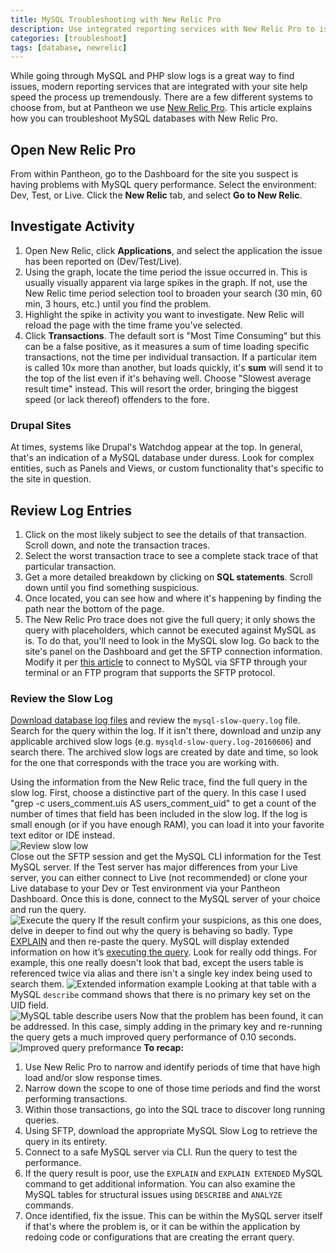```yaml
---
title: MySQL Troubleshooting with New Relic Pro
description: Use integrated reporting services with New Relic Pro to isolate MySQL performance issues on your Drupal or WordPress sites.
categories: [troubleshoot]
tags: [database, newrelic]
---
```

While going through MySQL and PHP slow logs is a great way to find issues, modern reporting services that are integrated with your site help speed the process up tremendously. There are a few different systems to choose from, but at Pantheon we use [New Relic Pro](/new-relic). This article explains how you can troubleshoot MySQL databases with New Relic Pro. 

## Open New Relic Pro

From within Pantheon, go to the Dashboard for the site you suspect is having problems with MySQL query performance. Select the environment: Dev, Test, or Live. Click the **New Relic** tab, and select **Go to New Relic**.

## Investigate Activity

1. Open New Relic, click **Applications**, and select the application the issue has been reported on (Dev/Test/Live).
2. Using the graph, locate the time period the issue occurred in. This is usually visually apparent via large spikes in the graph. If not, use the New Relic time period selection tool to broaden your search (30 min, 60 min, 3 hours, etc.) until you find the problem.  
3. Highlight the spike in activity you want to investigate. New Relic will reload the page with the time frame you've selected.  
4. Click **Transactions**. The default sort is "Most Time Consuming" but this can be a false positive, as it measures a sum of time loading specific transactions, not the time per individual transaction. If a particular item is called 10x more than another, but loads quickly, it's **sum** will send it to the top of the list even if it's behaving well. Choose "Slowest average result time" instead. This will resort the order, bringing the biggest speed (or lack thereof) offenders to the fore.

### Drupal Sites
At times, systems like Drupal's Watchdog appear at the top. In general, that's an indication of a MySQL database under duress. Look for complex entities, such as Panels and Views, or custom functionality that's specific to the site in question. 

## Review Log Entries
1. Click on the most likely subject to see the details of that transaction. Scroll down, and note the transaction traces.  
2. Select the worst transaction trace to see a complete stack trace of that particular transaction.
3. Get a more detailed breakdown by clicking on **SQL statements**. Scroll down until you find something suspicious.
4. Once located, you can see how and where it's happening by finding the path near the bottom of the page.    
5. The New Relic Pro trace does not give the full query; it only shows the query with placeholders, which cannot be executed against MySQL as is. To do that, you'll need to look in the MySQL slow log. Go back to the site's panel on the Dashboard and get the SFTP connection information. Modify it per [this article](/mysql-access#frequently-asked-questions) to connect to MySQL via SFTP through your terminal or an FTP program that supports the SFTP protocol.

### Review the Slow Log
[Download database log files](/logs/#database-log-files) and review the `mysql-slow-query.log` file. Search for the query within the log. If it isn't there, download and unzip any applicable archived slow logs (e.g. `mysqld-slow-query.log-20160606`) and search there. The archived slow logs are created by date and time, so look for the one that corresponds with the trace you are working with.

Using the information from the New Relic trace, find the full query in the slow log. First, choose a distinctive part of the query. In this case I used "grep -c users\_comment.uis AS users\_comment\_uid" to get a count of the number of times that field has been included in the slow log. If the log is small enough (or if you have enough RAM), you can load it into your favorite text editor or IDE instead.  
 ![Review slow low](../images/review-slow-log.png)​  
Close out the SFTP session and get the MySQL CLI information for the Test MySQL server. If the Test server has major differences from your Live server, you can either connect to Live (not recommended) or clone your Live database to your Dev or Test environment via your Pantheon Dashboard. Once this is done, connect to the MySQL server of your choice and run the query.  
 ![Execute the query](../images/execute-query.png)
If the result confirm your suspicions, as this one does, delve in deeper to find out why the query is behaving so badly. Type [EXPLAIN](https://dev.mysql.com/doc/refman/5.7/en/explain.html) and then re-paste the query. MySQL will display extended information on how it’s [executing the query](https://dev.mysql.com/doc/refman/5.7/en/using-explain.html). Look for really odd things. For example, this one really doesn't look that bad, except the users table is referenced twice via alias and there isn't a single key index being used to search them.
 ![Extended information example](../images/extended-info-example.png)
Looking at that table with a MySQL `describe` command shows that there is no primary key set on the UID field.  
 ![MySQL table describe users](../images/mysql-table-describe-users.png)
Now that the problem has been found, it can be addressed. In this case, simply adding in the primary key and re-running the query gets a much improved query performance of 0.10 seconds.  
 ![Improved query preformance](../images/improved-query-preformance.png)
**To recap:**

1. Use New Relic Pro to narrow and identify periods of time that have high load and/or slow response times.
2. Narrow down the scope to one of those time periods and find the worst performing transactions.
3. Within those transactions, go into the SQL trace to discover long running queries.
4. Using SFTP, download the appropriate MySQL Slow Log to retrieve the query in its entirety.
5. Connect to a safe MySQL server via CLI. Run the query to test the performance.
6. If the query result is poor, use the `EXPLAIN` and `EXPLAIN EXTENDED` MySQL command to get additional information. You can also examine the MySQL tables for structural issues using `DESCRIBE` and `ANALYZE` commands.
7. Once identified, fix the issue. This can be within the MySQL server itself if that's where the problem is, or it can be within the application by redoing code or configurations that are creating the errant query.
 
